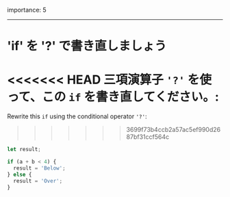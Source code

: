 importance: 5

---

# 'if' を '?' で書き直しましょう

<<<<<<< HEAD
三項演算子 `'?'` を使って、この `if` を書き直してください。:
=======
Rewrite this `if` using the conditional operator `'?'`:
>>>>>>> 3699f73b4ccb2a57ac5ef990d2687bf31ccf564c

```js
let result;

if (a + b < 4) {
  result = 'Below';
} else {
  result = 'Over';
}
```
